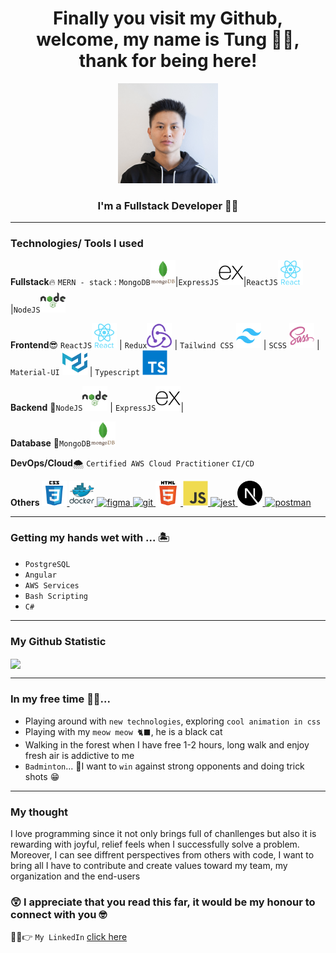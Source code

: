 
<h1 align="center"> Finally you visit my Github, welcome, my name is Tung 🙋‍♂️, thank for being here! </h1>

<div align="center"><img src="DSC03019.JPG" alt="avatar" width="160" height="160"></div>
<h3 align="center"> I'm a Fullstack Developer 👾🚀</h3>

<hr />

<h3 align="left"> Technologies/ Tools I used </h3>

**Fullstack**🔥  `MERN - stack` : `MongoDB`<a href="https://www.mongodb.com/" target="_blank" rel="noreferrer"><img src="https://raw.githubusercontent.com/devicons/devicon/master/icons/mongodb/mongodb-original-wordmark.svg" alt="mongodb" width="40" height="40"/></a>|`ExpressJS`<a href="https://expressjs.com" target="_blank" rel="noreferrer" ><img src="https://github.com/devicons/devicon/blob/master/icons/express/express-original.svg" alt="express" width="40" height="40" style="background: white;"/></a>|`ReactJS`<a href="https://reactjs.org/" target="_blank" rel="noreferrer"><img src="https://raw.githubusercontent.com/devicons/devicon/master/icons/react/react-original-wordmark.svg" alt="react" width="40" height="40"/></a>|`NodeJS`<a href="https://nodejs.org" target="_blank" rel="noreferrer"><img src="https://raw.githubusercontent.com/devicons/devicon/master/icons/nodejs/nodejs-original-wordmark.svg" alt="nodejs" width="40" height="40"/></a>

**Frontend**😎 `ReactJS`<a href="https://reactjs.org/" target="_blank" rel="noreferrer"><img src="https://raw.githubusercontent.com/devicons/devicon/master/icons/react/react-original-wordmark.svg" alt="react" width="40" height="40"/></a> | `Redux`<a href="https://redux.js.org" target="_blank" rel="noreferrer"><img src="https://raw.githubusercontent.com/devicons/devicon/master/icons/redux/redux-original.svg" alt="redux" width="40" height="40"/></a> | `Tailwind CSS` <a href="https://redux.js.org" target="_blank" rel="noreferrer"> <img src="https://github.com/devicons/devicon/blob/master/icons/tailwindcss/tailwindcss-original.svg" alt="redux" width="40" height="40"/></a> | `SCSS` <a href="https://redux.js.org" target="_blank" rel="noreferrer"><img src="https://github.com/devicons/devicon/blob/master/icons/sass/sass-original.svg" alt="redux" width="40" height="40"/></a> | `Material-UI` <a href="https://reactjs.org/" target="_blank" rel="noreferrer"> <img src="https://github.com/devicons/devicon/blob/master/icons/materialui/materialui-original.svg" alt="react" width="40" height="40"/></a> | `Typescript` <a href="https://reactjs.org/" target="_blank" rel="noreferrer"><img src="https://github.com/devicons/devicon/blob/master/icons/typescript/typescript-original.svg" alt="react" width="40" height="40"/></a>

**Backend** 🤖`NodeJS`<a href="https://nodejs.org" target="_blank" rel="noreferrer"><img src="https://raw.githubusercontent.com/devicons/devicon/master/icons/nodejs/nodejs-original-wordmark.svg" alt="nodejs" width="40" height="40"/></a> | `ExpressJS`<a href="https://expressjs.com" target="_blank" rel="noreferrer" ><img src="https://github.com/devicons/devicon/blob/master/icons/express/express-original.svg" alt="express" width="40" height="40" style="background: white;"/></a>|

**Database** 🧠`MongoDB`<a href="https://www.mongodb.com/" target="_blank" rel="noreferrer"><img src="https://raw.githubusercontent.com/devicons/devicon/master/icons/mongodb/mongodb-original-wordmark.svg" alt="mongodb" width="40" height="40"/></a>

**DevOps/Cloud**🌨️ `Certified AWS Cloud Practitioner` `CI/CD`

**Others**  <a href="https://www.w3schools.com/css/" target="_blank" rel="noreferrer"> <img src="https://raw.githubusercontent.com/devicons/devicon/master/icons/css3/css3-original-wordmark.svg" alt="css3" width="40" height="40"/> </a> <a href="https://www.docker.com/" target="_blank" rel="noreferrer"> <img src="https://raw.githubusercontent.com/devicons/devicon/master/icons/docker/docker-original-wordmark.svg" alt="docker" width="40" height="40"/> </a> <a href="https://www.figma.com/" target="_blank" rel="noreferrer"> <img src="https://www.vectorlogo.zone/logos/figma/figma-icon.svg" alt="figma" width="40" height="40"/> </a> <a href="https://git-scm.com/" target="_blank" rel="noreferrer"> <img src="https://www.vectorlogo.zone/logos/git-scm/git-scm-icon.svg" alt="git" width="40" height="40"/> </a>  <a href="https://www.w3.org/html/" target="_blank" rel="noreferrer"> <img src="https://raw.githubusercontent.com/devicons/devicon/master/icons/html5/html5-original-wordmark.svg" alt="html5" width="40" height="40"/> </a> <a href="https://developer.mozilla.org/en-US/docs/Web/JavaScript" target="_blank" rel="noreferrer"> <img src="https://raw.githubusercontent.com/devicons/devicon/master/icons/javascript/javascript-original.svg" alt="javascript" width="40" height="40"/> </a> <a href="https://jestjs.io" target="_blank" rel="noreferrer"> <img src="https://www.vectorlogo.zone/logos/jestjsio/jestjsio-icon.svg" alt="jest" width="40" height="40"/> </a>  <a href="https://nextjs.org/" target="_blank" rel="noreferrer"> <img src="https://github.com/devicons/devicon/blob/master/icons/nextjs/nextjs-plain.svg" alt="nextjs" width="40" height="40"/> </a> 
<a href="https://postman.com" target="_blank" rel="noreferrer"> <img src="https://www.vectorlogo.zone/logos/getpostman/getpostman-icon.svg" alt="postman" width="40" height="40"/> </a>
<hr />

<h3 align="left">Getting my hands wet with ... 🏝️</h3>

* `PostgreSQL`
* `Angular` 
* `AWS Services`
* `Bash Scripting`
* `C#`
<hr />

<h3 align='left'>My Github Statistic</h3>

<img align="center" width="300" src="https://github-readme-stats.vercel.app/api/top-langs/?username=TungNguyen12&theme=shades-of-purple" />
<hr />

<h3> In my free time 🐕‍🦺...</h3>

* Playing around with `new technologies`, exploring `cool animation in css`
* Playing with my `meow meow 🐈‍⬛`, he is a black cat
* Walking in the forest when I have free 1-2 hours, long walk and enjoy fresh air is addictive to me
* `Badminton`... 🏸I want to `win` against strong opponents and doing trick shots 😁
<hr />

<h3>My thought</h3>
<p>I love programming since it not only brings full of chanllenges but also it is rewarding with joyful, relief feels when I successfully solve a problem. Moreover, I can see diffrent perspectives from others with code, I want to bring all I have to contribute and create values toward my team, my organization and the end-users </p>

<h3> 😲 I appreciate that you read this far, it would be my honour to connect with you 🤓</h3>

🤝🤝👉 `My LinkedIn` [click here](https://www.linkedin.com/in/tungnguyen0702/)

















